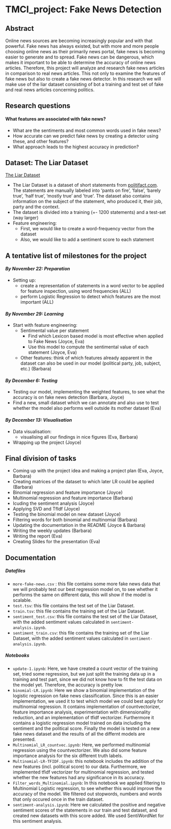 # TMCI_project: Fake News Detection

## Abstract
Online news sources are becoming increasingly popular and with that powerful. Fake news has always existed, but with more and more people choosing online news as their primarily news portal, fake news is becoming easier to generate and to spread. Fake news can be dangerous, which makes it important to be able to determine the accuracy of online news articles. Therefore, this project will analyze and research fake news articles in comparison to real news articles. This not only to examine the features of fake news but also to create a fake news detector. In this research we will make use of the liar dataset consisting of bot a training and test set of fake and real news articles concerning politics. 

## Research questions

#### What features are associated with fake news?
- What are the sentiments and most common words used in fake news?
- How accurate can we predict fake news by creating a detector using these, and other features? 
- What approach leads to the highest accuracy in prediction? 

## Dataset: The Liar Dataset
[The Liar Dataset](https://github.com/thiagorainmaker77/liar_dataset)
- The Liar Dataset is a dataset of short statements from [politifact.com](politifact.com). The statements are manually labeled into ‘pants on fire’, ’false’, ‘barely true’, ‘half true’, ‘mostly true’ and 'true'. The dataset also contains information on the subject of the statement, who produced it, their job, party and the context. 
- The dataset is divided into a training (+- 1200 statements) and a test-set (way larger)
- Feature engineering:
  - First, we would like to create a word-frequency vector from the dataset
  - Also, we would like to add a sentiment score to each statement

## A tentative list of milestones for the project

#### *By November 22: Preparation*
- Setting up:
  - create a representation of statements in a word vector to be applied for feature inspection, using word frequencies (ALL)
  - perform Logistic Regression to detect which features are the most important (ALL)
  
#### *By November 29: Learning*
- Start with feature engineering:
  - Sentimental value per statement
    - Find which Lexicon based model is most effective when applied to Fake News (Joyce, Eva)
    - Use this model to compute the sentimental value of each statement (Joyce, Eva)
  - Other features: think of which features already apparent in the dataset can also be used in our model (political party, job, subject, etc.) (Barbara)

#### *By December 6: Testing*
- Testing our model, implementing the weighted features, to see what the accuracy is on fake news detection (Barbara, Joyce)
- Find a new, small dataset which we can annotate and also use to test whether the model also performs well outside its mother dataset (Eva)

#### *By December 13: Visualisation*
- Data visualisation:
  - visualising all our findings in nice figures (Eva, Barbara)
- Wrapping up the project (Joyce)

## Final division of tasks 
- Coming up with the project idea and making a project plan (Eva, Joyce, Barbara)
- Creating matrices of the dataset to which later LR could be applied (Barbara) 
- Binomial regression and feature importance (Joyce)
- Multinomial regression and feature importance (Barbara) 
- Icuding the sentiment analysis (Joyce) 
- Applying SVD and TfIdf (Joyce) 
- Testing the binomial model on new dataset (Joyce) 
- Filtering words for both binomial and multinomial (Barbara) 
- Updating the documentation in the README (Joyce & Barbara) 
- Writing the weekly updates (Barbara) 
- Writing the report (Eva)
- Creating Slides for the presentation (Eva) 

## Documentation
##### Datafiles
- `more-fake-news.csv` : this file contains some more fake news data that we will probably test our best regression model on, to see whether it performs the same on different data, this will show if the model is scalable.
- `test.tsv`: this file contains the test set of the Liar Dataset. 
- `train.tsv`: this file contains the training set of the Liar Dataset.
- `sentiment_test.csv`: this file contains the test set of the Liar Dataset, with the added sentiment values calculated in `sentiment-analysis.ipynb`. 
- `sentiment_train.csv`: this file contains the training set of the Liar Dataset, with the added sentiment values calculated in `sentiment-analysis.ipynb`. 

##### Notebooks
- `update-1.ipynb`: Here, we have created a count vector of the training set, tried some regression, but we just split the training data up in a training and test part, since we did not know how to fit the test data on the model yet. Therefore, the accuracy is pretty low. 
- `binomial-LR.ipynb`: Here we show a binomial implementation of the logistic regression on fake news classification. Since this is an easier implementation, we used it to test which model we could best apply for multinomial regression. It contains implementation of countvectorizer, feature importance analysis, experimentation with dimensionality reduction, and an implementation of tfidf vectorizer. Furthermore it contains a logistic regression model trained on data including the sentiment and the political score. Finally the model is tested on a new fake news dataset and the results of all the differnt models are presented.
- `Multinomial_LR_countvec.ipynb`: Here, we performed multinomial regression using the countvectorizer. We also did some feature importance analysis for the six different truth labels. 
- `Multinomial-LR-TFIDF.ipynb`: this notebook includes the addition of the new features (incl. political score) to our data. Furthermore, we implemented tfidf vectorizer for multinomial regression, and tested whether the new features had any significance in its accuracy. 
- `Filter_words_Multinomial.ipynb`: In this notebook we applied filtering to Multinomial Logistic regression, to see whether this would improve the accuracy of the model. We filtered out stopwords, numbers and words that only occured once in the train dataset. 
- `sentiment-analysis.ipynb`: Here we calculated the positive and negative sentiment scores of the statements in our train and test dataset, and created new datasets with this score added. We used SentiWordNet for this sentiment analysis.
